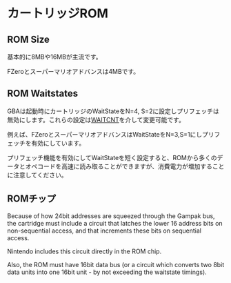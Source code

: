 # カートリッジROM

## ROM Size

基本的に8MBや16MBが主流です。

FZeroとスーパーマリオアドバンスは4MBです。

## ROM Waitstates

GBAは起動時にカートリッジのWaitStateをN=4, S=2に設定しプリフェッチは無効にします。これらの設定は[WAITCNT](../system.md#0x0400_0204---waitcnt---waitstate制御レジスタ-rw)を介して変更可能です。

例えば、FZeroとスーパーマリオアドバンスはWaitStateをN=3,S=1にしプリフェッチを有効にしています。

プリフェッチ機能を有効にしてWaitStateを短く設定すると、ROMから多くのデータとオペコードを高速に読み取ることができますが、消費電力が増加することに注意してください。

## ROMチップ

Because of how 24bit addresses are squeezed through the Gampak bus, the cartridge must include a circuit that latches the lower 16 address bits on non-sequential access, and that increments these bits on sequential access. 

Nintendo includes this circuit directly in the ROM chip.

Also, the ROM must have 16bit data bus (or a circuit which converts two 8bit data units into one 16bit unit - by not exceeding the waitstate timings).
